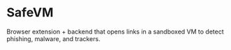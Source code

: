 # SafeVM
Browser extension + backend that opens links in a sandboxed VM to detect phishing, malware, and trackers.
